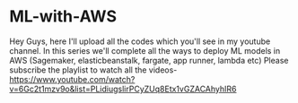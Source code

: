 # ML-with-AWS
Hey Guys, here I'll upload all the codes which you'll see in my youtube channel. 
In this series we'll complete all the ways to deploy ML models in AWS (Sagemaker, elasticbeanstalk, fargate, app runner, lambda etc)
Please subscribe the playlist to watch all the videos-
https://www.youtube.com/watch?v=6Gc2t1mzv9o&list=PLidiugslirPCyZUq8Etx1vGZACAhyhIR6
